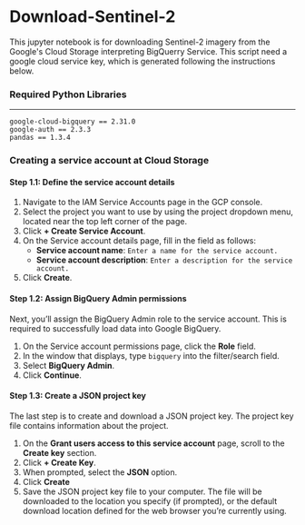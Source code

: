 # Download-Sentinel-2
This jupyter notebook is for downloading Sentinel-2 imagery from the Google's Cloud Storage interpreting BigQuerry Service. This script need a google cloud service key, which is generated following the instructions below. 

### Required Python Libraries
------------------------------------------------

```
google-cloud-bigquery == 2.31.0
google-auth == 2.3.3
pandas == 1.3.4
```
### Creating a service account at Cloud Storage
#### Step 1.1: Define the service account details
1. Navigate to the IAM Service Accounts page in the GCP console.
2. Select the project you want to use by using the project dropdown menu, located near the top left corner of the page.
3. Click <b>+ Create Service Account</b>. 
4. On the Service account details page, fill in the field as follows:
    - <b>Service account name</b>: `Enter a name for the service account.` 
    - <b>Service account description</b>: `Enter a description for the service account.`
5. Click <b>Create</b>.

#### Step 1.2: Assign BigQuery Admin permissions
Next, you’ll assign the BigQuery Admin role to the service account. This is required to successfully load data into Google BigQuery.
1. On the Service account permissions page, click the <b>Role</b> field.
2. In the window that displays, type `bigquery` into the filter/search field.
3. Select <b>BigQuery Admin</b>.
4. Click <b>Continue</b>.

#### Step 1.3: Create a JSON project key
The last step is to create and download a JSON project key. The project key file contains information about the project.
1. On the <b>Grant users access to this service account</b> page, scroll to the <b>Create key</b> section.
2. Click <b>+ Create Key</b>.
3. When prompted, select the <b>JSON</b> option.
4. Click <b>Create</b>
5. Save the JSON project key file to your computer. The file will be downloaded to the location you specify (if prompted), or the default download location defined for the web browser you’re currently using.
